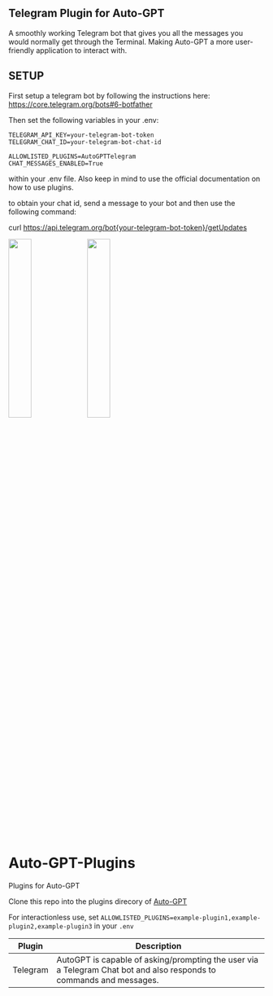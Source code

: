 ## Telegram Plugin for Auto-GPT

A smoothly working Telegram bot that gives you all the messages you would normally get through the Terminal.
Making Auto-GPT a more user-friendly application to interact with.


## SETUP
First setup a telegram bot by following the instructions here: https://core.telegram.org/bots#6-botfather

Then set the following variables in your .env:
```
TELEGRAM_API_KEY=your-telegram-bot-token
TELEGRAM_CHAT_ID=your-telegram-bot-chat-id

ALLOWLISTED_PLUGINS=AutoGPTTelegram
CHAT_MESSAGES_ENABLED=True

````
within your .env file.
Also keep in mind to use the official documentation on how to use plugins. 

to obtain your chat id, send a message to your bot and then use the following command:

curl https://api.telegram.org/bot{your-telegram-bot-token}/getUpdates


<img src="https://user-images.githubusercontent.com/11997278/233675629-fb582ab6-f89f-4837-82c4-c21744427266.png" width="30%" height="30%"> <img src="https://user-images.githubusercontent.com/11997278/233675683-eea9dd74-1c5e-436a-b745-95dff17c4951.png" width="30%" height="30%">


# Auto-GPT-Plugins

Plugins for Auto-GPT

Clone this repo into the plugins direcory of [Auto-GPT](https://github.dev/Significant-Gravitas/Auto-GPT)

For interactionless use, set `ALLOWLISTED_PLUGINS=example-plugin1,example-plugin2,example-plugin3` in your `.env`

| Plugin   | Description                                                                                                         |
|----------|---------------------------------------------------------------------------------------------------------------------|
| Telegram | AutoGPT is capable of asking/prompting the user via a Telegram Chat bot and also responds to commands and messages. |

